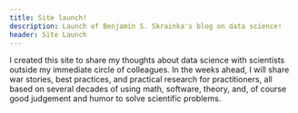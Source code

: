 ```yaml
---
title: Site launch!
description: Launch of Benjamin S. Skrainka's blog on data science!
header: Site Launch
---
```

I created this site to share my thoughts about data science with scientists outside my immediate
circle of colleagues. In the weeks ahead, I will share war stories, best practices, and practical
research for practitioners, all based on several decades of using math, software, theory, and, of
course good judgement and humor to solve scientific problems.
